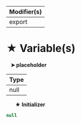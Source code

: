 | Modifier(s)                            |
|----------------------------------------|
| export |

# &#9733; Variable(s)

&nbsp;&nbsp; **&#10148; placeholder**

| Type                        |
|-----------------------------|
| null |

&nbsp;&nbsp;&nbsp;&nbsp;&nbsp; **&#9733; Initializer**

```ts
null
```